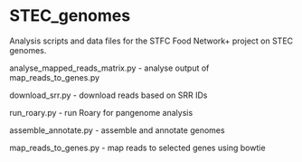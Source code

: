 # STEC_genomes
Analysis scripts and data files for the STFC Food Network+ project on STEC genomes.

analyse_mapped_reads_matrix.py  - analyse output of map_reads_to_genes.py

download_srr.py   - download reads based on SRR IDs     

run_roary.py     - run Roary for pangenome analysis

assemble_annotate.py   - assemble and annotate genomes         

map_reads_to_genes.py  - map reads to selected genes using bowtie

